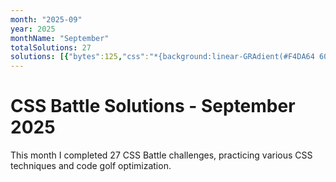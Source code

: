 ```yaml
---
month: "2025-09"
year: 2025
monthName: "September"
totalSolutions: 27
solutions: [{"bytes":125,"css":"*{background:linear-GRAdient(#F4DA64 60%,#E25C57 0)0/1%50px;box-SHadow:inSet 50vw 0#E25C57;*{scale:-1;margin:150 0 0\n\u0026lt;/style\u0026gt;","date":"2025-09-01","difficulty":"medium","has_image":true,"screenshot":"target-1-comparison.png","target":244},{"bytes":215,"css":"\u0026amp;{background:radial-gradient(1q at 5pc,#0000 50vh,#FFFFCD 0 50vw,#0000),radial-gradient(1q at 50vw,#0000 50vh,#FFFFCD 0 50vw,#0000),linear-gradient(90deg,#5DBCF9 41%,#FFFFCD 0 59%,#5DBCF9 0);border:15vw solid#5DBCF9","date":"2025-09-02","difficulty":"easy","has_image":true,"screenshot":"target-1-comparison.png","target":245},{"bytes":522,"css":"*{margin:30 80;background:linear-gradient(#0000 41%,#243d83 0 60%,#0000 0),radial-gradient(1q,#fff 7.5ch,#243d83 0 25vw,#fff 0 15ch,#243d83)fixed;*{margin:0 96 0 98;font:0\u0026#39;\n\u0026lt;/style\u0026gt;\n\n\n\u0026lt;stYle\u0026gt;*{margin:30 80;background:radial-gradient(1q,#fff 7.5ch,#243d83 0 25vw,#fff 0 15ch,#243d83)fixed;*{p{rotate:90deg;width:278}margin:98-9;height:46;font:0\u0026#39;\n\u0026lt;/style\u0026gt;\n\n\n\u0026lt;stYle\u0026gt;*{margin:30;background:radial-gradient(1q,#fff 7.5ch,#243d83 0 25vw,#fff 0 15ch,#243d83)fixed;*{p{rotate:90deg;width:378}margin:98-9;height:46;font:0\u0026#39;\n\u0026lt;/style\u0026gt;","date":"2025-09-03","difficulty":"easy","has_image":true,"screenshot":"target-1-comparison.png","target":246},{"bytes":166,"css":"*{background:#51A495;p{height:100;background:#fff;rotate:45deg;margin:60 252 0 32;--t:60q;box-shadow:var(--t)var(--t)#fff;+p{rotate:-45deg;translate:130%-120%;--t:67q","date":"2025-09-04","difficulty":"medium","has_image":true,"screenshot":"target-1-comparison.png","target":247},{"bytes":184,"css":"\u0026amp;{color:FEFF58;margin:30%40%;rotate:15deg;box-shadow:0 0 0 74q,0 0 0 2in#CA8E75}p{rotate:-30deg;scale:1.849 1;box-shadow:-6px 19px 0 60px#414B81}dt{box-shadow:0-22px 0 32q;scale:.645-1","date":"2025-09-05","difficulty":"medium","has_image":true,"screenshot":"target-1-comparison.png","target":248},{"bytes":205,"css":"*{background:#142932;border:4ch solid#00D47E;border-radius:4em;margin:35 45;height:56;+*{p{+p{width:30}position:fixed;margin:60 80;border-width:0 31 30 29;height:110}margin:-2-1;width:250;height:60;font:0\u0026#39;","date":"2025-09-06","difficulty":"easy","has_image":true,"screenshot":"target-1-comparison.png","target":249},{"bytes":156,"css":"*{background:#2D3464;border-inline:5pc solid#D95362;height:5pc;*{zoom:.999.99;margin:80-40}p{zoom:.5;translate:0 10pc;+p{zoom:.25;margin:80;border-width:240","date":"2025-09-07","difficulty":"medium","has_image":true,"screenshot":"target-1-comparison.png","target":250},{"bytes":139,"css":"\u0026amp;{zoom:10;background:#FAE29E}p{+p{margin:-29 1;+p{margin:16 4}}background:#4A9A86;width:3;height:10;margin:16-2;box-shadow:19px -2vh#4A9A86","date":"2025-09-08","difficulty":"medium","has_image":true,"screenshot":"target-1-comparison.png","target":251},{"bytes":163,"css":"*{background:#142032;color:0B1D4;*{margin:10%90;border:32q solid}img{zoom:10;outline:5px solid#142032;border:1vh double;margin:-3;+*{margin:-3 13;+*{margin:13-3-10","date":"2025-09-09","difficulty":"medium","has_image":true,"screenshot":"target-1-comparison.png","target":252},{"bytes":247,"css":"*{background:#B0C1F0;*{margin:var(--t,100);color:#3E5AA9}dl{+dl{+dl{transform:skew(0);box-shadow:0 9ch;height:20;--t:-132 0}--t:-100 32}--t:0-187}p{--t:0 80;width:42;height:50;transform:skew(45deg);box-shadow:35vh 0,3em 0}[b]{scale:1}[a]{scale:1-1","date":"2025-09-10","difficulty":"easy","has_image":true,"screenshot":"target-1-comparison.png","target":253},{"bytes":235,"css":"*{background:#23384B}p{margin:80 222-270  82;height:120;border:solid#F0CD48;border-width:var(--t,20 20) 0 20;border-radius:1in 1in 0 0}[a]{margin:-80 142;scale:-1;height:0;--t:50 50;box-shadow:0-5ch 0 5ch#23384B}[b]{margin:130 82 0 222","date":"2025-09-11","difficulty":"easy","has_image":true,"screenshot":"target-1-comparison.png","target":254},{"bytes":267,"css":"[b]{--t:135deg}[c]{--t:45deg}[d]{--t:90deg}[e]{width:60;height:60;margin:45 105;border-width:0 0 5vw 5vw}body{border-radius:50%}\u0026amp;{margin:7 57;background:#D24444;*{color:F3DA7A;border:5vw solid;p{width:20;height:190;margin:0 105-230;border-width:5vw 0;rotate:var(--t,0","date":"2025-09-12","difficulty":"easy","has_image":true,"screenshot":"target-1-comparison.png","target":255},{"bytes":209,"css":"\u0026amp;{background:linear-gradient(90deg,#240D29 35vh,#0000 0 312q,#240D29 0)0 35vw/80%5vw repeat-x#F1E1BE}p{margin:25 177 140;height:50;color:240D29;box-shadow:74q 10vh,-74q 10vh,inset 1in 0;+p{height:20vh;scale:-1","date":"2025-09-13","difficulty":"easy","has_image":true,"screenshot":"target-1-comparison.png","target":256},{"bytes":221,"css":"*{background:var(--t,#FFD)}dl,dt{--t:#D96C7B;border-radius:1in}dl{+dl{--r:-80;--t:#30383F;color:D96C7B;+dl{--r:-260}}color:30383F;padding:10;margin:var(--r,120)12}dt{margin:0 150;border:5vw solid;box-shadow:-50vh 0,50vh 0","date":"2025-09-14","difficulty":"easy","has_image":true,"screenshot":"target-1-comparison.png","target":257},{"bytes":149,"css":"\u0026amp;{background:#FFF1F1;border-inline:53q solid#F2A3AB;margin: 60;*{margin:0 45 0 35;background:radial-gradient(1q at 25vw,#0000 5ch,#84B9C7 0 5lh,#0000","date":"2025-09-15","difficulty":"medium","has_image":true,"screenshot":"target-1-comparison.png","target":258},{"bytes":205,"css":"*{background:#152844}p{margin:var(--m,-48 122);height:135;border:solid var(--r,#A34F46);border-width:var(--t,70 30 0);+p{--t:30 0;--m:18 12;+[a]{height:60;--m:-183 12;--t:0 30;--r:#fff;+p{--m:93 177;--t:15","date":"2025-09-16","difficulty":"easy","has_image":true,"screenshot":"target-1-comparison.png","target":259},{"bytes":163,"css":"*{background:radial-gradient(1q,#4A9A86 70vh,#FAE29E);+\u0026amp;{-webkit-box-reflect:left -4in;background:129q radial-gradient(1q at 0 50%,#0000,110px,#FAE29E 0 35vw,#0000","date":"2025-09-17","difficulty":"medium","has_image":true,"screenshot":"target-1-comparison.png","target":260},{"bytes":147,"css":"*{background:repeating-conic-gradient(#00D47E 0 25%,#23384B 0 var(--t,0))0/5pc;p{--t:50%;width:360;height:80;margin:20 12;+p{margin:100 12;scale:-1","date":"2025-09-18","difficulty":"medium","has_image":true,"screenshot":"target-1-comparison.png","target":261},{"bytes":217,"css":"\u0026amp;{background:conic-gradient(at 10%50%,#0000 75%,#3E4071 0)45vw 10vh,linear-gradient(#3E4071 5ch,#0000 0)50%230px/70%repeat-y#EDDF5A;p{margin:52 122;height:100;rotate:315deg;border:solid#3E4071;border-width:0 0 5ch 5ch","date":"2025-09-19","difficulty":"easy","has_image":true,"screenshot":"target-1-comparison.png","target":262},{"bytes":173,"css":"*{background:radial-gradient(1q,#DB5EAD 53q var(--t,,#492FB0 0))50%/34%}p{--t:;margin:75 37;width:50;height:150;+p{rotate:15deg;margin:-225 167;+p{rotate:30deg;margin:75 297","date":"2025-09-20","difficulty":"medium","has_image":true,"screenshot":"target-1-comparison.png","target":263},{"bytes":268,"css":"\u0026amp;{background:linear-gradient(#0000 33vw,#FFF 0 42vw,#0000 0),radial-gradient(1q,#FFF 30px,#5AA4B7 0 50px,#30383F)}dl,p{height:36}dl{border-inline:5pc solid#FFF;width:200;margin:132 9}p{width:36;border-radius:50%;border:8vw solid#5AA4B7;margin:100 42;+p{margin:-200 242","date":"2025-09-21","difficulty":"easy","has_image":true,"screenshot":"target-1-comparison.png","target":264},{"bytes":155,"css":"*{background:#161E44;color:FEF6E2;border:solid;border-width:40 var(--t,65);*{--t:35 30 0;margin:100 0 0 150;box-shadow:0-180q;-webkit-box-reflect:left 10vh","date":"2025-09-22","difficulty":"medium","has_image":true,"screenshot":"target-1-comparison.png","target":265},{"bytes":144,"css":"*{background:#F7FCDC;border:2.5ch solid#9F6766;border-bottom:0;margin:20 60;*{margin:40 30;p{background:#8AB8B6;margin:-20-70;height:150;font:0\u0026#39;","date":"2025-09-23","difficulty":"medium","has_image":true,"screenshot":"target-1-comparison.png","target":266},{"bytes":190,"css":"*{margin:35 40;background:#7DDDEB;p{color:9A5DCB;width:30;height:30;box-shadow:inset 5ch 0,5ch 0,0 5ch,5vw 5ch,5ch 5ch;+p{margin:60 80;rotate:attr(t deg);+p{margin:-50 170;+p{margin:-120 130","date":"2025-09-24","difficulty":"medium","has_image":true,"screenshot":"target-1-comparison.png","target":267},{"bytes":277,"css":"\u0026amp;{background:#3E5AA9;border:solid#B0C1F0;border-width:50 100;box-shadow:inset 0 0 0 60px#FAE29E}h3{background:conic-gradient(at 35vh 74q,#0000 0,#3E5AA9 0 135deg,#0000 0),conic-gradient(at 58q 96q,#0000 180deg,#3E5AA9 0 315deg,#0000 0);height:160;border-radius:50%;margin:20 12","date":"2025-09-25","difficulty":"easy","has_image":true,"screenshot":"target-1-comparison.png","target":268},{"bytes":139,"css":"*{background:#4763B1;margin:29 54;p{+p+p{margin:-248 112 288}margin:-8-8 48;border:5ch solid#fff;width:0;box-shadow:attr(x vw,0)attr(y vw,0","date":"2025-09-26","difficulty":"medium","has_image":true,"screenshot":"target-1-comparison.png","target":269},{"bytes":172,"css":"*{*{margin:80 90;box-shadow:-35vw -5pc,0-5pc,35vw -5pc,-35vw 5pc,0 5pc,35vw 5pc}color:EDDF5A}\u0026amp;{border:solid;border-width:50 70;background:linear-gradient(#E8625E 50%,#333 0","date":"2025-09-27","difficulty":"medium","has_image":true,"screenshot":"target-1-comparison.png","target":270}]
---
```


# CSS Battle Solutions - September 2025

This month I completed 27 CSS Battle challenges, practicing various CSS techniques and code golf optimization.

